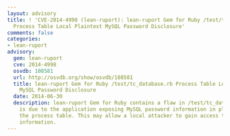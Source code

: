 ```yaml
---
layout: advisory
title: ! 'CVE-2014-4998 (lean-ruport): lean-ruport Gem for Ruby /test/tc_database.rb
  Process Table Local Plaintext MySQL Password Disclosure'
comments: false
categories:
- lean-ruport
advisory:
  gem: lean-ruport
  cve: 2014-4998
  osvdb: 108581
  url: http://osvdb.org/show/osvdb/108581
  title: lean-ruport Gem for Ruby /test/tc_database.rb Process Table Local Plaintext
    MySQL Password Disclosure
  date: 2014-06-30
  description: lean-ruport Gem for Ruby contains a flaw in /test/tc_database.rb that
    is due to the application exposing MySQL password information in plaintext in
    the process table. This may allow a local attacker to gain access to MySQL password
    information.
---
```

